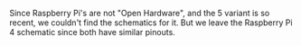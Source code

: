 Since Raspberry Pi's are not "Open Hardware", and the 5 variant is so recent, we couldn't find the schematics for it. But we leave the Raspberry Pi 4 schematic since both have similar pinouts.
